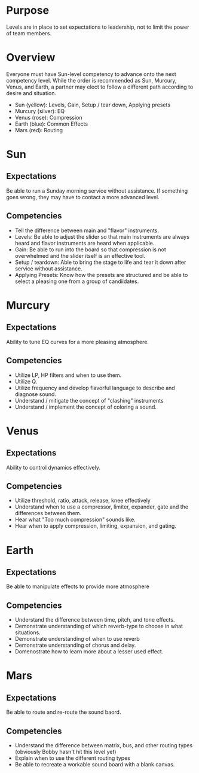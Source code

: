 # Purpose

Levels are in place to set expectations to leadership, not to limit the power of team members.

# Overview

Everyone must have Sun-level competency to advance onto the next competency level. While the order is recommended as Sun, Murcury, Venus, and Earth, a partner may elect to follow a different path according to desire and situation.

- Sun (yellow): Levels, Gain, Setup / tear down, Applying presets
- Murcury (silver): EQ
- Venus (rose): Compression
- Earth (blue): Common Effects
- Mars (red): Routing

# Sun

## Expectations

Be able to run a Sunday morning service without assistance. If something goes wrong, they may have to contact a more advanced level.

## Competencies

- Tell the difference between main and "flavor" instruments.
- Levels: Be able to adjust the slider so that main instruments are always heard and flavor instruments are heard when applicable.
- Gain: Be able to run into the board so that compression is not overwhelmed and the slider itself is an effective tool.
- Setup / teardown: Able to bring the stage to life and tear it down after service without assistance.
- Applying Presets: Know how the presets are structured and be able to select a pleasing one from a group of candiidates.

# Murcury

## Expectations

Ability to tune EQ curves for a more pleasing atmosphere.

## Competencies

- Utilize LP, HP filters and when to use them.
- Utilize Q.
- Utilize frequency and develop flavorful language to describe and diagnose sound.
- Understand / mitigate the concept of "clashing" instruments
- Understand / implement the concept of coloring a sound.

# Venus

## Expectations

Ability to control dynamics effectively.

## Competencies

- Utilize threshold, ratio, attack, release, knee effectively
- Understand when to use a compressor, limiter, expander, gate and the differences between them.
- Hear what "Too much compression" sounds like.
- Hear when to apply compression, limiting, expansion, and gating.

# Earth

## Expectations

Be able to manipulate effects to provide more atmosphere

## Competencies

- Understand the difference between time, pitch, and tone effects.
- Demonstrate understanding of which reverb-type to choose in what situations.
- Demonstrate understanding of when to use reverb
- Demonstrate understanding of chorus and delay.
- Domenostrate how to learn more about a lesser used effect.

# Mars

## Expectations

Be able to route and re-route the sound baord.

## Competencies

- Understand the difference between matrix, bus, and other routing types (obviously Bobby hasn't hit this level yet)
- Explain when to use the different routing types
- Be able to recreate a workable sound board with a blank canvas.
